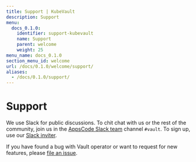 ```yaml
---
title: Support | KubeVault
description: Support
menu:
  docs_0.1.0:
    identifier: support-kubevault
    name: Support
    parent: welcome
    weight: 25
menu_name: docs_0.1.0
section_menu_id: welcome
url: /docs/0.1.0/welcome/support/
aliases:
  - /docs/0.1.0/support/
---
```


# Support

We use Slack for public discussions. To chit chat with us or the rest of the community, join us in the [AppsCode Slack team](https://appscode.slack.com/messages/kubevault/) channel `#vault`. To sign up, use our [Slack inviter](https://slack.appscode.com/).

If you have found a bug with Vault operator or want to request for new features, please [file an issue](https://github.com/kubevault/project/issues/new).
